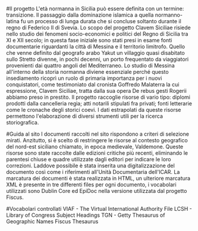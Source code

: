 #Il progetto
L'età normanna in Sicilia può essere definita con un termine: transizione. Il passaggio dalla dominazione islamica a quella normanno-latina fu un processo di lunga durata che si concluse soltanto durante il regno di Federico II di Svevia. Lo scopo del progetto Clavem Siciliae risiede nello studio dei fenomeni socio-economici e politici del Regno di Sicilia tra XI e XII secolo; in questa fase iniziale sono stati presi in esame fonti documentarie riguardanti la città di Messina e il territorio limitrofo. Quello che venne definito dal geografo arabo Yakut un villaggio quasi disabitato sullo Stretto divenne, in pochi decenni, un porto frequentato da viaggiatori provenienti dai quattro angoli del Mediterraneo. Lo studio di Messina all'interno della storia normanna diviene essenziale perché questo insediamento ricoprì un ruolo di primaria importanza per i nuovi conquistatori, come testimoniato dal cronista Goffredo Malaterra la cui espressione, Clavem Siciliae, tratta dalla sua opera De rebus gesti Rogerii abbiamo preso in prestito. Il progetto raccoglie risorse di vario tipo: diplomi prodotti dalla cancelleria regia; atti notarili stipulati fra privati; fonti letterarie come le cronache degli storici coevi. I dati estrapolati da queste risorse permettono l'elaborazione di diversi strumenti utili per la ricerca storiografica.

#Guida al sito
I documenti raccolti nel sito rispondono a criteri di selezione mirati. Anzitutto, si è scelto di restringere le risorse al contesto geografico del nord-est siciliano chiamato, in epoca medievale, Valdemone. Queste risorse sono state raccolte dalle edizioni critiche più recenti, eliminando le parentesi chiuse e quadre utilizzate dagli editori per indicare le loro correzioni. Laddove possibile è stata inserita una digitalizzazione del documento così come i riferimenti all'Unità Documentaria dell'ICAR. La marcatura dei documenti è stata realizzata in HTML, un ulteriore marcatura XML è presente in tre differenti files per ogni documento, i vocabolari utilizzati sono Dublin Core ed EpiDoc nella versione utilizzata dal progetto Fiscus.

#Vocabolari controllati
VIAF - The Virtual International Authority File
LCSH - Library of Congress Subject Headings
TGN - Getty Thesaurus of Geographic Names
Fiscus Thesaurus


